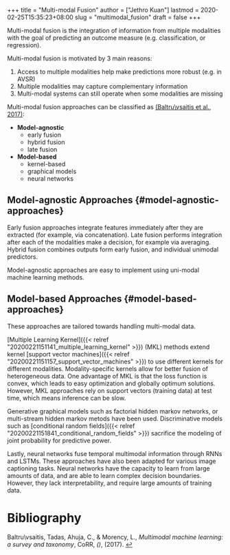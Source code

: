 +++
title = "Multi-modal Fusion"
author = ["Jethro Kuan"]
lastmod = 2020-02-25T15:35:23+08:00
slug = "multimodal_fusion"
draft = false
+++

Multi-modal fusion is the integration of information from multiple
modalities with the goal of predicting an outcome measure (e.g.
classification, or regression).

Multi-modal fusion is motivated by 3 main reasons:

1.  Access to multiple modalities help make predictions more robust
    (e.g. in AVSR)
2.  Multiple modalities may capture complementary information
3.  Multi-modal systems can still operate when some modalities are
    missing

Multi-modal fusion approaches can be classified as
<a id="fe1ca450aa5e404428b89a0e174b2e99" href="#baltrusaitis17:_multim_machin_learn">(Baltru\vsaitis et al., 2017)</a>:

-   **Model-agnostic**
    -   early fusion
    -   hybrid fusion
    -   late fusion
-   **Model-based**
    -   kernel-based
    -   graphical models
    -   neural networks


## Model-agnostic Approaches {#model-agnostic-approaches}

Early fusion approaches integrate features immediately after they are
extracted (for example, via concatenation). Late fusion performs
integration after each of the modalities make a decision, for example
via averaging. Hybrid fusion combines outputs form early fusion, and
individual unimodal predictors.

Model-agnostic approaches are easy to implement using uni-modal
machine learning methods.


## Model-based Approaches {#model-based-approaches}

These approaches are tailored towards handling multi-modal data.

[Multiple Learning Kernel]({{< relref "20200221151141_multiple_learning_kernel" >}}) (MKL) methods extend kernel [support vector machines]({{< relref "20200221151157_support_vector_machines" >}})
to use different kernels for different modalities. Modality-specific
kernels allow for better fusion of heterogeneous data. One advantage
of MKL is that the loss function is convex, which leads to easy
optimization and globally optimum solutions. However, MKL approaches
rely on support vectors (training data) at test time, which means
inference can be slow.

Generative graphical models such as factorial hidden markov networks, or
multi-stream hidden markov metods have been used. Discriminative
models such as [conditional random fields]({{< relref "20200221151841_conditional_random_fields" >}}) sacrifice the modeling of
joint probability for predictive power.

Lastly, neural networks fuse temporal multimodal information through
RNNs and LSTMs. These approaches have also been adapted for various
image captioning tasks. Neural networks have the capacity to learn
from large amounts of data, and are able to learn complex decision
boundaries. However, they lack interpretability, and require large
amounts of training data.

# Bibliography
<a id="baltrusaitis17:_multim_machin_learn" target="_blank">Baltru\vsaitis, Tadas, Ahuja, C., & Morency, L., *Multimodal machine learning: a survey and taxonomy*, CoRR, *()*,  (2017). </a> [↩](#fe1ca450aa5e404428b89a0e174b2e99)
